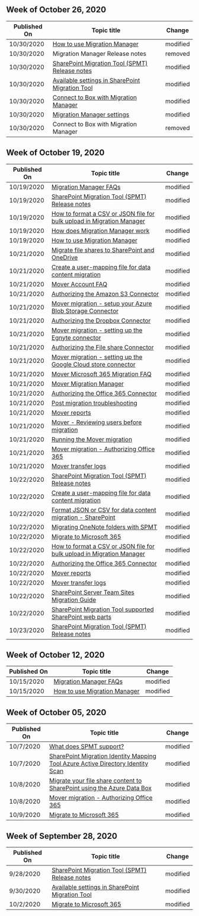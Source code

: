 <!-- This file is generated automatically each week. Changes made to this file will be overwritten.-->



## Week of October 26, 2020


| Published On |Topic title | Change |
|------|------------|--------|
| 10/30/2020 | [How to use Migration Manager](/SharepointMigration/mm-how-to-use) | modified |
| 10/30/2020 | Migration Manager Release notes | removed |
| 10/30/2020 | [SharePoint Migration Tool (SPMT) Release notes](/SharepointMigration/new-and-improved-features-in-the-sharepoint-migration-tool) | modified |
| 10/30/2020 | [Available settings in SharePoint Migration Tool](/SharepointMigration/spmt-settings) | modified |
| 10/30/2020 | [Connect to Box with Migration Manager](/SharepointMigration/mm-box-connection) | modified |
| 10/30/2020 | [Migration Manager settings](/SharepointMigration/mm-settings) | modified |
| 10/30/2020 | Connect to Box with Migration Manager | removed |


## Week of October 19, 2020


| Published On |Topic title | Change |
|------|------------|--------|
| 10/19/2020 | [Migration Manager FAQs](/SharepointMigration/mm-faqs) | modified |
| 10/19/2020 | [SharePoint Migration Tool (SPMT) Release notes](/SharepointMigration/new-and-improved-features-in-the-sharepoint-migration-tool) | modified |
| 10/19/2020 | [How to format a CSV or JSON file for bulk upload in Migration Manager](/SharepointMigration/mm-bulk-upload-format-csv-json) | modified |
| 10/19/2020 | [How does Migration Manager work](/SharepointMigration/mm-how-it-works) | modified |
| 10/19/2020 | [How to use Migration Manager](/SharepointMigration/mm-how-to-use) | modified |
| 10/21/2020 | [Migrate file shares to SharePoint and OneDrive](/SharepointMigration/fileshare-to-odsp-migration-guide) | modified |
| 10/21/2020 | [Create a user-mapping file for data content migration](/SharepointMigration/create-a-user-mapping-file-for-data-content-migration) | modified |
| 10/21/2020 | [Mover Account FAQ](/SharepointMigration/mover-account-faq) | modified |
| 10/21/2020 | [Authorizing the Amazon S3 Connector](/SharepointMigration/mover-amazons3) | modified |
| 10/21/2020 | [Mover migration - setup your Azure Blob Storage Connector](/SharepointMigration/mover-azureblob) | modified |
| 10/21/2020 | [Authorizing the Dropbox Connector](/SharepointMigration/mover-dropbox) | modified |
| 10/21/2020 | [Mover migration - setting up the Egnyte connector](/SharepointMigration/mover-egnyte) | modified |
| 10/21/2020 | [Authorizing the File share Connector](/SharepointMigration/mover-fileshare) | modified |
| 10/21/2020 | [Mover migration - setting up the Google Cloud store connector](/SharepointMigration/mover-googlecloudstore) | modified |
| 10/21/2020 | [Mover Microsoft 365 Migration FAQ](/SharepointMigration/mover-microsoft-365-faq) | modified |
| 10/21/2020 | [Mover Migration Manager](/SharepointMigration/mover-mm) | modified |
| 10/21/2020 | [Authorizing the Office 365 Connector](/SharepointMigration/mover-o365) | modified |
| 10/21/2020 | [Post migration troubleshooting](/SharepointMigration/mover-post-migration-troubleshooting) | modified |
| 10/21/2020 | [Mover reports](/SharepointMigration/mover-reports) | modified |
| 10/21/2020 | [Mover - Reviewing users before migration](/SharepointMigration/mover-review-users) | modified |
| 10/21/2020 | [Running the Mover migration](/SharepointMigration/mover-running-migration) | modified |
| 10/21/2020 | [Mover migration - Authorizing Office 365](/SharepointMigration/mover-setup-m365-destination) | modified |
| 10/21/2020 | [Mover transfer logs](/SharepointMigration/mover-transfer-logs) | modified |
| 10/22/2020 | [SharePoint Migration Tool (SPMT) Release notes](/SharepointMigration/new-and-improved-features-in-the-sharepoint-migration-tool) | modified |
| 10/22/2020 | [Create a user-mapping file for data content migration](/SharepointMigration/create-a-user-mapping-file-for-data-content-migration) | modified |
| 10/22/2020 | [Format JSON or CSV for data content migration - SharePoint](/SharepointMigration/how-to-format-your-csv-file-for-data-content-migration) | modified |
| 10/22/2020 | [Migrating OneNote folders with SPMT](/SharepointMigration/migrate-onenote-spmt) | modified |
| 10/22/2020 | [Migrate to Microsoft 365](/SharepointMigration/migrate-to-sharepoint-online) | modified |
| 10/22/2020 | [How to format a CSV or JSON file for bulk upload in Migration Manager](/SharepointMigration/mm-bulk-upload-format-csv-json) | modified |
| 10/22/2020 | [Authorizing the Office 365 Connector](/SharepointMigration/mover-o365) | modified |
| 10/22/2020 | [Mover reports](/SharepointMigration/mover-reports) | modified |
| 10/22/2020 | [Mover transfer logs](/SharepointMigration/mover-transfer-logs) | modified |
| 10/22/2020 | [SharePoint Server Team Sites Migration Guide](/SharepointMigration/sp-teams-sites-migration-guide) | modified |
| 10/22/2020 | [SharePoint Migration Tool supported SharePoint web parts](/SharepointMigration/spmt-supported-webparts) | modified |
| 10/23/2020 | [SharePoint Migration Tool (SPMT) Release notes](/SharepointMigration/new-and-improved-features-in-the-sharepoint-migration-tool) | modified |


## Week of October 12, 2020


| Published On |Topic title | Change |
|------|------------|--------|
| 10/15/2020 | [Migration Manager FAQs](/SharepointMigration/mm-faqs) | modified |
| 10/15/2020 | [How to use Migration Manager](/SharepointMigration/mm-how-to-use) | modified |


## Week of October 05, 2020


| Published On |Topic title | Change |
|------|------------|--------|
| 10/7/2020 | [What does SPMT support?](/SharepointMigration/what-is-supported-spmt) | modified |
| 10/7/2020 | [SharePoint Migration Identity Mapping Tool Azure Active Directory Identity Scan](/SharepointMigration/sharepoint-migration-identity-mapping-tool-azure-active-directory-identity-scan) | modified |
| 10/8/2020 | [Migrate your file share content to SharePoint using the Azure Data Box](/SharepointMigration/how-to-migrate-file-share-content-to-spo-using-azuredatabox) | modified |
| 10/8/2020 | [Mover migration - Authorizing Office 365](/SharepointMigration/mover-setup-m365-destination) | modified |
| 10/9/2020 | [Migrate to Microsoft 365](/SharepointMigration/migrate-to-sharepoint-online) | modified |


## Week of September 28, 2020


| Published On |Topic title | Change |
|------|------------|--------|
| 9/28/2020 | [SharePoint Migration Tool (SPMT) Release notes](/SharepointMigration/new-and-improved-features-in-the-sharepoint-migration-tool) | modified |
| 9/30/2020 | [Available settings in SharePoint Migration Tool](/SharepointMigration/spmt-settings) | modified |
| 10/2/2020 | [Migrate to Microsoft 365](/SharepointMigration/migrate-to-sharepoint-online) | modified |
